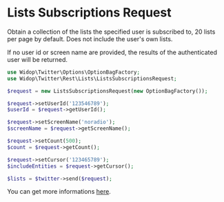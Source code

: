 # Lists Subscriptions Request

Obtain a collection of the lists the specified user is subscribed to, 20 lists per page by default. Does not include
the user's own lists.

If no user id or screen name are provided, the results of the authenticated user will be returned.

``` php
use Widop\Twitter\Options\OptionBagFactory;
use Widop\Twitter\Rest\Lists\ListsSubscriptionsRequest;

$request = new ListsSubscriptionsRequest(new OptionBagFactory());

$request->setUserId('123546789');
$userId = $request->getUserId();

$request->setScreenName('noradio');
$screenName = $request->getScreenName();

$request->setCount(500);
$count = $request->getCount();

$request->setCursor('123465789');
$includeEntities = $request->getCursor();

$lists = $twitter->send($request);
```

You can get more informations [here](https://dev.twitter.com/docs/api/1.1/get/lists/subscriptions).
